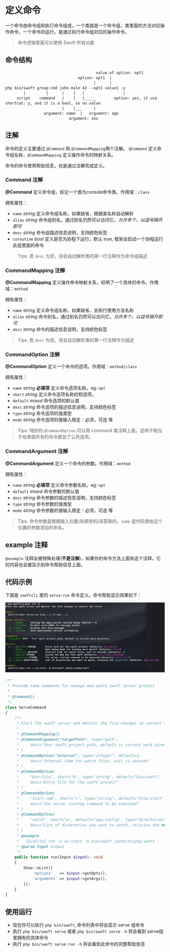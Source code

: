 # 定义命令

一个命令由命令组和执行命令组成，一个类就是一个命令组，类里面的方法对应操作命令，一个命令的运行，是通过执行命令组对应的操作命令。

> 命令逻辑里面可以使用 Swoft 所有功能

## 命令结构

```text
                                        value of option: opt1
                                option: opt1  |
                                       |      |
php bin/swoft group:cmd john male 43 --opt1 value1 -y
        |         |      |    |   |                 |
     script    command   |    |   |_____        option: yes, it use shortcat: y, and it is a bool, so no value.
                         |    |___     |
                 argument: name  |   argument: age
                            argument: sex
```

## 注解

命令的定义主要通过 `@Command` 和 `@CommandMapping`两个注解。
`@Command` 定义命令组名称，`@CommandMapping` 定义操作命令的映射关系。

命令的命令使用帮助信息，也是通过注解完成定义。

### Command 注解

**@Command** 定义命令组，标记一个类为console命令类。作用域：`class`

拥有属性：

- `name` _string_ 定义命令组名称，如果缺省，根据类名称自动解析
- `alias` _string_ 命令组别名，通过别名仍然可以访问它。_允许多个，以逗号隔开即可_
- `desc` _string_ 命令组描述信息说明，支持颜色标签
- `coroutine` _bool_ 定义是否为协程下运行，默认 true, 框架会启动一个协程运行此组里面的命令

> Tips: 若 `desc` 为空，将会自动解析类的第一行注释作为命令组描述

### CommandMapping 注解

**@CommandMapping** 定义操作命令映射关系，标明了一个具体的命令。作用域：`method`

拥有属性：

- `name` _string_ 定义命令组名称，如果缺省，会执行使用方法名称
- `alias` _string_ 命令别名，通过别名仍然可以访问它。_允许多个，以逗号隔开即可_
- `desc` _string_ 命令的描述信息说明，支持颜色标签

> Tips: 若 `desc` 为空，将会自动解析类的第一行注释作为描述

### CommandOption 注解

**@CommandOption** 定义一个命令的选项。作用域：`method|class`

拥有属性：

- `name` _string_ **必填项** 定义命令选项名称。eg: `opt`
- `short` _string_ 定义命令选项名称的短选项。
- `default` _mixed_ 命令选项的默认值
- `desc` _string_ 命令选项的描述信息说明，支持颜色标签
- `type` _string_ 命令选项的值类型
- `mode` _string_ 命令选项的值输入限定：必须，可选 等

> Tips: 特别的 `@CommandOption` 可以用 command 类注释上面，这样子相当于给里面所有的命令都加了公共选项。

### CommandArgument 注解

**@CommandArgument** 定义一个命令的参数。作用域：`method`

拥有属性：

- `name` _string_ **必填项** 定义命令参数名称。eg: `opt`
- `default` _mixed_ 命令参数的默认值
- `desc` _string_ 命令参数的描述信息说明，支持颜色标签
- `type` _string_ 命令参数的值类型
- `mode` _string_ 命令参数的值输入限定：必须，可选 等

> Tips: 命令参数是根据输入位置(有顺序的)来获取的，`name` 是代码里给这个位置的参数添加的命名。

## example 注释

`@example` 注释会被特殊处理(**不是注解**)，如果你的命令方法上面有这个注释，它的内容也会被显示到命令帮助信息上面。

## 代码示例

下面是 `sowftcli` 里的 `serve:run` 命令定义。命令帮助显示效果如下：

![hot-restart-help](../image/tool/hot-restart-help.jpg)

```php
/**
 * Provide some commands for manage and watch swoft server project
 *
 * @Command()
 */
class ServeCommand
{
    /**
     * Start the swoft server and monitor the file changes to restart the server
     *
     * @CommandMapping()
     * @CommandArgument("targetPath", type="path",
     *     desc="Your swoft project path, default is current work directory"
     * )
     * @CommandOption("interval", type="integer", default=3,
     *     desc="Interval time for watch files, unit is seconds"
     * )
     * @CommandOption(
     *     "bin-file", short="b", type="string", default="bin/swoft",
     *     desc="Entry file for the swoft project"
     * )
     * @CommandOption(
     *     "start-cmd", short="c", type="string", default="http:start",
     *     desc="the server startup command to be executed"
     * )
     * @CommandOption(
     *     "watch", short="w", default="app,config", type="directories",
     *     desc="List of directories you want to watch, relative the <cyan>targetPath</cyan>"
     * )
     * @example
     *   {binFile} run -c ws:start -b bin/swoft /path/to/php/swoft
     * @param Input $input
     */
    public function run(Input $input): void
    {
        Show::aList([
            'options'   => $input->getOpts(),
            'arguments' => $input->getArgs(),
        ]);
    }
}
```

## 使用运行

- 现在你可以执行 `php bin/swoft`, 命令列表中将会显示 serve 组命令
- 执行 `php bin/swoft serve` 或者 `php bin/swoft serve -h` 将会看到 serve组里拥有的具体命令
- 执行 `php bin/swoft serve:run -h` 将会看到此命令的完整帮助信息

